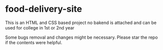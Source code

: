 # food-delivery-site
This is an HTML and CSS based project no bakend is attached and can be used for college in 1st or 2nd year

Some bugs removal and changes might be necessary.
 Please star the repo if the contents were helpful.